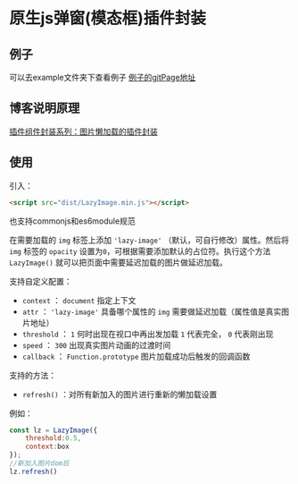 # 原生js弹窗(模态框)插件封装

## 例子
可以去example文件夹下查看例子
[例子的gitPage地址](https://mtt3366.github.io/image-lazy-load-plugin/example/index.html)
## 博客说明原理
[插件组件封装系列：图片懒加载的插件封装](https://juejin.cn/post/6988026736382312485/)
## 使用
引入：
```html
<script src="dist/LazyImage.min.js"></script>
```
也支持commonjs和es6module规范

在需要加载的 ` img ` 标签上添加 ` 'lazy-image' ` （默认，可自行修改）属性。然后将 ` img ` 标签的 ` opacity ` 设置为`0`，可根据需要添加默认的占位符。执行这个方法 ` LazyImage() ` 就可以把页面中需要延迟加载的图片做延迟加载。

支持自定义配置：

+  ` context ` ： ` document `  指定上下文
+  ` attr ` ： ` 'lazy-image' `  具备哪个属性的 ` img ` 需要做延迟加载（属性值是真实图片地址）
+  ` threshold ` ： ` 1 ` 何时出现在视口中再出发加载 ` 1 ` 代表完全， ` 0 ` 代表刚出现
+  ` speed ` ： ` 300 `  出现真实图片动画的过渡时间
+  ` callback ` ： ` Function.prototype `  图片加载成功后触发的回调函数

支持的方法：
+  ` refresh() ` ：对所有新加入的图片进行重新的懒加载设置

例如：

```js
const lz = LazyImage({
    threshold:0.5,
    context:box
});
//新加入图片dom后
lz.refresh()
```
